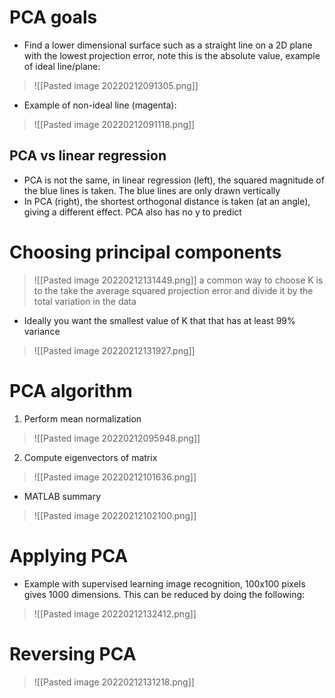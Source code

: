 # PCA goals
- Find a lower dimensional surface such as a straight line on a 2D plane with the lowest projection error, note this is the absolute value, example of ideal line/plane:
>![[Pasted image 20220212091305.png]]
- Example of non-ideal line (magenta):
>![[Pasted image 20220212091118.png]]
## PCA vs linear regression
- PCA is not the same, in linear regression (left), the squared magnitude of the blue lines is taken. The blue lines are only drawn vertically
- In PCA (right), the shortest orthogonal distance is taken (at an angle), giving a different effect. PCA also has no y to predict 

# Choosing principal components
>![[Pasted image 20220212131449.png]]
a common way to choose K is to the take the average squared projection error and divide it by the total variation in the data
- Ideally you want the smallest value of K that that has at least 99% variance
>![[Pasted image 20220212131927.png]]

# PCA algorithm
1. Perform mean normalization
>![[Pasted image 20220212095948.png]]
2. Compute eigenvectors of matrix
>![[Pasted image 20220212101636.png]]
- MATLAB summary
>![[Pasted image 20220212102100.png]]
# Applying PCA
- Example with supervised learning image recognition, 100x100 pixels gives 1000 dimensions. This can be reduced by doing the following:
>![[Pasted image 20220212132412.png]]
# Reversing PCA
>![[Pasted image 20220212131218.png]]